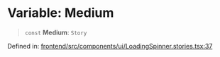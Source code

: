 # Variable: Medium

> `const` **Medium**: `Story`

Defined in: [frontend/src/components/ui/LoadingSpinner.stories.tsx:37](https://github.com/lsendel/sass/blob/ca8b2b87627589617e0de57047e1f50d53e78078/frontend/src/components/ui/LoadingSpinner.stories.tsx#L37)
